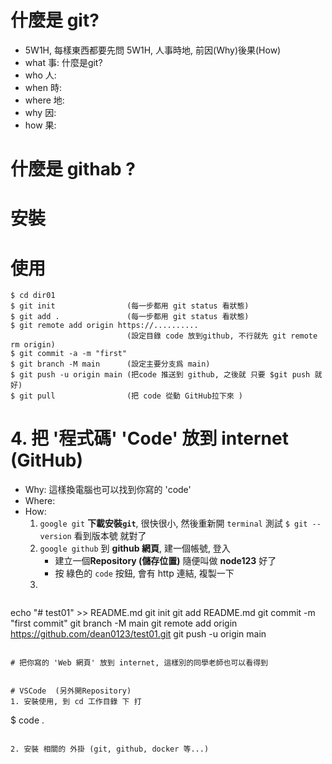 # 什麼是 git?  
  - 5W1H, 每樣東西都要先問 5W1H, 人事時地, 前因(Why)後果(How)
  - what 事: 什麼是git? 
  - who 人: 
  - when 時:
  - where 地:
  - why 因:
  - how 果:

# 什麼是 githab ? 

# 安裝

# 使用 
```
$ cd dir01
$ git init                (每一步都用 git status 看狀態)
$ git add .               (每一步都用 git status 看狀態) 
$ git remote add origin https://..........   
                          (設定目錄 code 放到github, 不行就先 git remote rm origin)
$ git commit -a -m "first"
$ git branch -M main      (設定主要分支爲 main)
$ git push -u origin main (把code 推送到 github, 之後就 只要 $git push 就好)
$ git pull                (把 code 從動 GitHub拉下來 )
```

# 4. 把 '程式碼' 'Code' 放到 internet (GitHub)
- Why: 這樣換電腦也可以找到你寫的 'code'
- Where: 
- How:
  1. `google git` **下載安裝`git`**, 很快很小, 然後重新開 `terminal` 測試 `$ git --version` 看到版本號 就對了
  2. `google github` 到 **github 網頁**, 建一個帳號, 登入
     - 建立一個**Repository (儲存位置)** 隨便叫做 **node123** 好了
     - 按 綠色的 `code` 按鈕, 會有 http 連結, 複製一下
  3. 
  ```
echo "# test01" >> README.md
git init
git add README.md
git commit -m "first commit"
git branch -M main
git remote add origin https://github.com/dean0123/test01.git
git push -u origin main

  ```

# 把你寫的 'Web 網頁' 放到 internet, 這樣別的同學老師也可以看得到


# VSCode  (另外開Repository)
1. 安裝使用, 到 cd 工作目錄 下 打
``` 
$ code .
```

2. 安裝 相關的 外掛 (git, github, docker 等...)